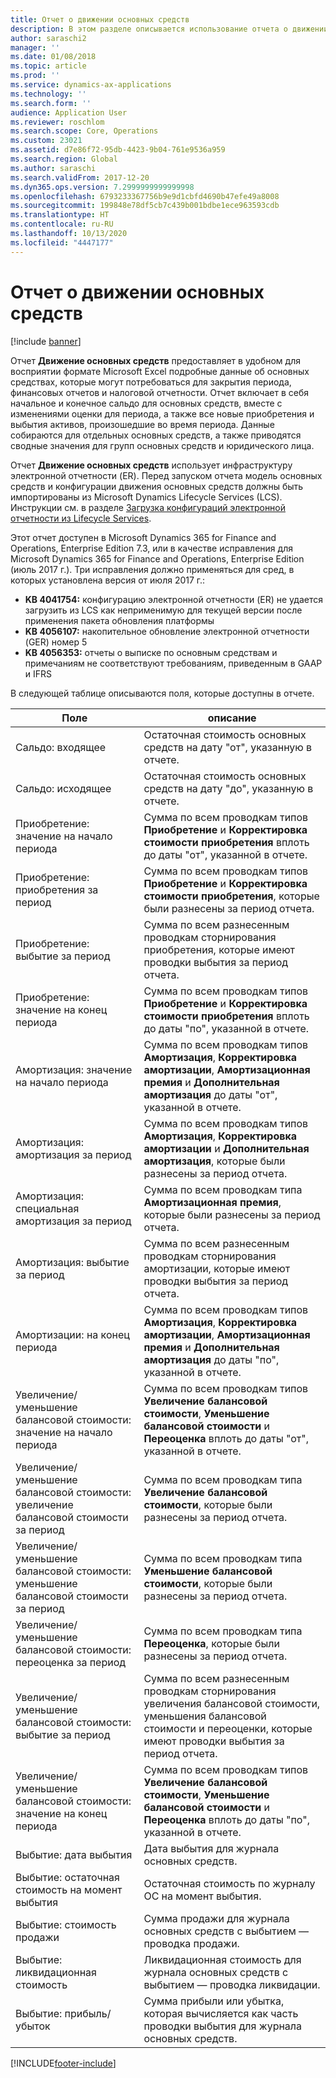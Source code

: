 ```yaml
---
title: Отчет о движении основных средств
description: В этом разделе описывается использование отчета о движении основных средств.
author: saraschi2
manager: ''
ms.date: 01/08/2018
ms.topic: article
ms.prod: ''
ms.service: dynamics-ax-applications
ms.technology: ''
ms.search.form: ''
audience: Application User
ms.reviewer: roschlom
ms.search.scope: Core, Operations
ms.custom: 23021
ms.assetid: d7e86f72-95db-4423-9b04-761e9536a959
ms.search.region: Global
ms.author: saraschi
ms.search.validFrom: 2017-12-20
ms.dyn365.ops.version: 7.2999999999999998
ms.openlocfilehash: 6793233367756b9e9d1cbfd4690b47efe49a8008
ms.sourcegitcommit: 199848e78df5cb7c439b001bdbe1ece963593cdb
ms.translationtype: HT
ms.contentlocale: ru-RU
ms.lasthandoff: 10/13/2020
ms.locfileid: "4447177"
---
```

# <a name="fixed-assets-roll-forward-report"></a>Отчет о движении основных средств

[!include [banner](../includes/banner.md)]

Отчет **Движение основных средств** предоставляет в удобном для восприятии формате Microsoft Excel подробные данные об основных средствах, которые могут потребоваться для закрытия периода, финансовых отчетов и налоговой отчетности. Отчет включает в себя начальное и конечное сальдо для основных средств, вместе с изменениями оценки для периода, а также все новые приобретения и выбытия активов, произошедшие во время периода. Данные собираются для отдельных основных средств, а также приводятся сводные значения для групп основных средств и юридического лица.

Отчет **Движение основных средств** использует инфраструктуру электронной отчетности (ER). Перед запуском отчета модель основных средств и конфигурации движения основных средств должны быть импортированы из Microsoft Dynamics Lifecycle Services (LCS). Инструкции см. в разделе [Загрузка конфигураций электронной отчетности из Lifecycle Services](https://docs.microsoft.com/dynamics365/unified-operations/dev-itpro/analytics/download-electronic-reporting-configuration-lcs).

Этот отчет доступен в Microsoft Dynamics 365 for Finance and Operations, Enterprise Edition 7.3, или в качестве исправления для Microsoft Dynamics 365 for Finance and Operations, Enterprise Edition (июль 2017 г.). Три исправления должно применяться для сред, в которых установлена версия от июля 2017 г.:

- **KB 4041754:** конфигурацию электронной отчетности (ER) не удается загрузить из LCS как неприменимую для текущей версии после применения пакета обновления платформы
- **KB 4056107:** накопительное обновление электронной отчетности (GER) номер 5
- **KB 4056353:** отчеты о выписке по основным средствам и примечаниям не соответствуют требованиям, приведенным в GAAP и IFRS

В следующей таблице описываются поля, которые доступны в отчете.


|                    Поле                    |                                                                                                                                описание                                                                                                                                |
|---------------------------------------------|---------------------------------------------------------------------------------------------------------------------------------------------------------------------------------------------------------------------------------------------------------------------------|
|              Сальдо: входящее              |                                                                                           Остаточная стоимость основных средств на дату "от", указанную в отчете.                                                                                           |
|              Сальдо: исходящее              |                                                                                            Остаточная стоимость основных средств на дату "до", указанную в отчете.                                                                                            |
|         Приобретение: значение на начало периода         |                                                 Сумма по всем проводкам типов <strong>Приобретение</strong> и <strong>Корректировка стоимости приобретения</strong> вплоть до даты "от", указанной в отчете.                                                  |
|      Приобретение: приобретения за период      |                                                 Сумма по всем проводкам типов <strong>Приобретение</strong> и <strong>Корректировка стоимости приобретения</strong>, которые были разнесены за период отчета.                                                  |
|       Приобретение: выбытие за период        |                                                                        Сумма по всем разнесенным проводкам сторнирования приобретения, которые имеют проводки выбытия за период отчета.                                                                        |
|         Приобретение: значение на конец периода         |                                                  Сумма по всем проводкам типов <strong>Приобретение</strong> и <strong>Корректировка стоимости приобретения</strong> вплоть до даты "по", указанной в отчете.                                                   |
|        Амортизация: значение на начало периода         | Сумма по всем проводкам типов <strong>Амортизация</strong>, <strong>Корректировка амортизации</strong>, <strong>Амортизационная премия</strong> и <strong>Дополнительная амортизация</strong> до даты "от", указанной в отчете. |
|     Амортизация: амортизация за период     |                         Сумма по всем проводкам типов <strong>Амортизация</strong>, <strong>Корректировка амортизации</strong> и <strong>Дополнительная амортизация</strong>, которые были разнесены за период отчета.                          |
| Амортизация: специальная амортизация за период |                                                              Сумма по всем проводкам типа <strong>Амортизационная премия</strong>, которые были разнесены за период отчета.                                                               |
|       Амортизация: выбытие за период       |                                                                       Сумма по всем разнесенным проводкам сторнирования амортизации, которые имеют проводки выбытия за период отчета.                                                                        |
|        Амортизации: на конец периода         |  Сумма по всем проводкам типов <strong>Амортизация</strong>, <strong>Корректировка амортизации</strong>, <strong>Амортизационная премия</strong> и <strong>Дополнительная амортизация</strong> до даты "по", указанной в отчете.  |
|    Увеличение/уменьшение балансовой стоимости: значение на начало периода     |                              Сумма по всем проводкам типов <strong>Увеличение балансовой стоимости</strong>, <strong>Уменьшение балансовой стоимости</strong> и <strong>Переоценка</strong> вплоть до даты "от", указанной в отчете.                               |
|   Увеличение/уменьшение балансовой стоимости: увеличение балансовой стоимости за период   |                                                                    Сумма по всем проводкам типа <strong>Увеличение балансовой стоимости</strong>, которые были разнесены за период отчета.                                                                    |
|  Увеличение/уменьшение балансовой стоимости: уменьшение балансовой стоимости за период  |                                                                   Сумма по всем проводкам типа <strong>Уменьшение балансовой стоимости</strong>, которые были разнесены за период отчета.                                                                   |
| Увеличение/уменьшение балансовой стоимости: переоценка за период  |                                                                        Сумма по всем проводкам типа <strong>Переоценка</strong>, которые были разнесены за период отчета.                                                                        |
|   Увеличение/уменьшение балансовой стоимости: выбытие за период   |                                                           Сумма по всем разнесенным проводкам сторнирования увеличения балансовой стоимости, уменьшения балансовой стоимости и переоценки, которые имеют проводки выбытия за период отчета.                                                           |
|    Увеличение/уменьшение балансовой стоимости: значение на конец периода     |                               Сумма по всем проводкам типов <strong>Увеличение балансовой стоимости</strong>, <strong>Уменьшение балансовой стоимости</strong> и <strong>Переоценка</strong> вплоть до даты "по", указанной в отчете.                                |
|          Выбытие: дата выбытия           |                                                                                                                Дата выбытия для журнала основных средств.                                                                                                                |
|    Выбытие: остаточная стоимость на момент выбытия    |                                                                                                    Остаточная стоимость по журналу ОС на момент выбытия.                                                                                                    |
|            Выбытие: стоимость продажи            |                                                                                               Сумма продажи для журнала основных средств с выбытием — проводка продажи.                                                                                                |
|           Выбытие: ликвидационная стоимость            |                                                                                               Ликвидационная стоимость для журнала основных средств с выбытием — проводка ликвидации.                                                                                               |
|           Выбытие: прибыль/убыток            |                                                                                 Сумма прибыли или убытка, которая вычисляется как часть проводки выбытия для журнала основных средств.                                                                                 |



[!INCLUDE[footer-include](../../includes/footer-banner.md)]
